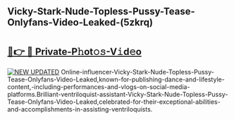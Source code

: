 ## Vicky-Stark-Nude-Topless-Pussy-Tease-Onlyfans-Video-Leaked-(5zkrq)


# <h2><a href="https://mediaupload.pro?-19M">🔗👉 🔴 Private-P𝚑ot𝚘𝚜-V𝚒d𝚎o</a></h2>

[![NEW UPDATED](https://i.imgur.com/0qMVB7G.gif)](https://mediaupload.pro?-19M)
Online-influencer-Vicky-Stark-Nude-Topless-Pussy-Tease-Onlyfans-Video-Leaked,known-for-publishing-dance-and-lifestyle-content,-including-performances-and-vlogs-on-social-media-platforms.Brilliant-ventriloquist-assistant-Vicky-Stark-Nude-Topless-Pussy-Tease-Onlyfans-Video-Leaked,celebrated-for-their-exceptional-abilities-and-accomplishments-in-assisting-ventriloquists.  